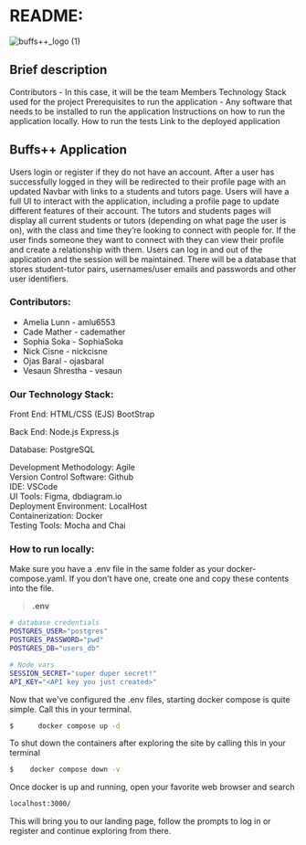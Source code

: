 # README:
![buffs++_logo (1)](https://github.com/ojasbaral/final-project-team-6/assets/112036430/00b10cda-c084-4b2f-b77c-938152216248)

## Brief description
Contributors - In this case, it will be the team Members
Technology Stack used for the project
Prerequisites to run the application - Any software that needs to be installed to run the application
Instructions on how to run the application locally.
How to run the tests
Link to the deployed application



## Buffs++ Application 
Users login or register if they do not have an account. After a user has successfully logged in they will be redirected to their profile page with an updated Navbar with links to a students and tutors page. Users will have a full UI to interact with the application, including a profile page to update different features of their account. The tutors and students pages will display all current students or tutors (depending on what page the user is on), with the class and time they’re looking to connect with people for. If the user finds someone they want to connect with they can view their profile and create a relationship with them. Users can log in and out of the application and the session will be maintained. There will be a database that stores student-tutor pairs, usernames/user emails and passwords and other user identifiers.



### Contributors: 
* Amelia Lunn - amlu6553 
* Cade Mather - cademather
* Sophia Soka - SophiaSoka
* Nick Cisne - nickcisne 
* Ojas Baral -  ojasbaral
* Vesaun Shrestha - vesaun


### Our Technology Stack: 
  Front End: 
  HTML/CSS (EJS)
  BootStrap

  Back End:
  Node.js
  Express.js

  Database:
  PostgreSQL


Development Methodology: Agile	 
Version Control Software: Github	  			 
IDE: VSCode					
UI Tools: Figma, dbdiagram.io		
Deployment Environment: LocalHost   
Containerization: Docker		  	
Testing Tools: Mocha and Chai


### How to run locally:
Make sure you have a .env file in the same folder as your docker-compose.yaml. If you don’t have one, create one and copy these contents into the file. 

> **.env** 
```bash
# database credentials
POSTGRES_USER="postgres"
POSTGRES_PASSWORD="pwd"
POSTGRES_DB="users_db"

# Node vars
SESSION_SECRET="super duper secret!"
API_KEY="<API key you just created>"
```


Now that we've configured the .env files, starting docker compose is quite simple. Call this in your terminal.
```bash
$      docker compose up -d 
```

To shut down the containers after exploring the site by calling this in your terminal
```bash 
$    docker compose down -v 
```

Once docker is up and running, open your favorite web browser and search 
```bash
localhost:3000/
```

This will bring you to our landing page, follow the prompts to log in or register and continue exploring from there. 


